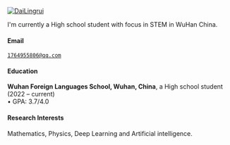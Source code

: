 [![DaiLingrui](https://img.shields.io/badge/DaiLingrui-github-blue?logo=github)](https://github.com/DaiLingrui)

I'm currently a High school student with focus in STEM in WuHan China.

#### Email  
<code>1764955806@qq.com</code>  


#### Education  
**Wuhan Foreign Languages School, Wuhan, China**, a High school student (2022 – current)  
• GPA: 3.7/4.0  

#### Research Interests  
Mathematics, Physics, Deep Learning and Artificial intelligence.